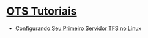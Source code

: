 # [OTS Tutoriais](https://github.com/felipepips/tutorials/wiki)
- [Configurando Seu Primeiro Servidor TFS no Linux](https://github.com/felipepips/tutorials/wiki/00_Tutorial_TFS_Linux)